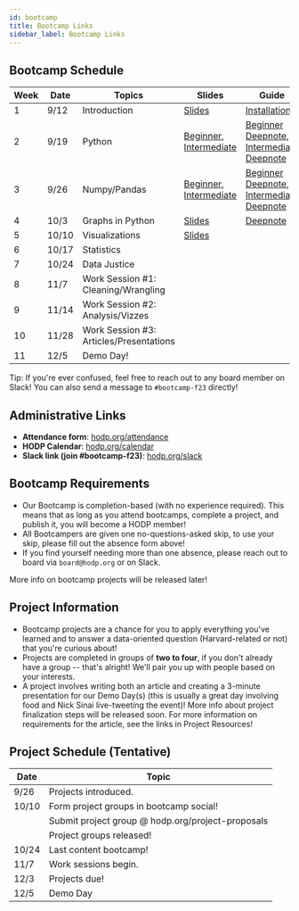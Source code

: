```yaml
---
id: bootcamp
title: Bootcamp Links
sidebar_label: Bootcamp Links
---
```


## Bootcamp Schedule 

| Week        | Date    | Topics                        | Slides         | Guide                                                      |
| ----------- | ------- | ----------------------------- | -------------- | ---------------------------------------------------------- |
| 1           | 9/12    | Introduction                  | [Slides](https://docs.google.com/presentation/d/1PR0BlLgpk496HTRkxE5U07qMxgRHpvXZyFz-j2EjlOQ/edit#slide=id.geca4259729_0_53) |  [Installation](https://docs.hodp.org/docs/installation)   |
| 2           | 9/19    | Python                        | [Beginner](https://docs.google.com/presentation/d/16LAnzouip10PY-dmTnsCD95bMM3c9814Jbi2XOrBlio/edit), [Intermediate](https://docs.google.com/presentation/d/1tDLKBk8ezpIknYRlC45fHmLQ5sebd2-T0wDsgSIjScQ/edit) | [Beginner Deepnote](https://deepnote.com/workspace/harvardopendata-750167f0-7fe9-4720-b70f-903312daee43/project/Python-Bootcamp-339bd0cf-d857-4e0f-9a8a-5c0834a44ad4/notebook/Python%20Bootcamp%20Beginners-48e964df107640af9066591ee998018b), [Intermediate Deepnote](https://deepnote.com/workspace/harvardopendata-750167f0-7fe9-4720-b70f-903312daee43/project/Python-Bootcamp-339bd0cf-d857-4e0f-9a8a-5c0834a44ad4/notebook/Python%20Bootcamp%20Intermediate-3b7fcff286ba43799d83a1f7fd884545) |
| 3           | 9/26     | Numpy/Pandas                  | [Beginner](https://docs.google.com/presentation/d/1PCvisVNLXSZLXd4IqPJrozEXN2Xiu-UWomnFdPr8ZpQ/edit), [Intermediate](https://docs.google.com/presentation/d/12cWm1NyXBSNjg4OkFzk1vNFS8fNOFqOQX0ZsIspxI9Q/edit)  | [Beginner Deepnote](https://deepnote.com/workspace/harvardopendata-750167f0-7fe9-4720-b70f-903312daee43/project/Numpy-and-Pandas-Bootcamp-Duplicate-7784430b-15a6-450a-bbbd-c77aa7bbf7e7/notebook/numpy_pandas-f54c333f467b4713a56ec47d4030a523), [Intermediate Deepnote](https://deepnote.com/workspace/harvardopendata-750167f0-7fe9-4720-b70f-903312daee43/project/Numpy-and-Pandas-Bootcamp-7784430b-15a6-450a-bbbd-c77aa7bbf7e7/notebook/SOLUTIONS%20-%20NumPy%20Pandas%20Intermediate-dbb302bd84f44777b745569184ecf598) |
| 4           | 10/3     | Graphs in Python              | [Slides](https://docs.google.com/presentation/u/1/d/1slNm2rw4vZp6RlbYMtRCT0gF_uo0TQcg4HmcI9FRsTQ/edit?usp=drive_link) | [Deepnote](https://deepnote.com/workspace/harvardopendata-750167f0-7fe9-4720-b70f-903312daee43/project/Graphs-in-Python-Bootcamp-cd78f215-7e16-4215-bdd0-1e42afda656f/notebook/notebook-9d1ceb3cb4a4428cae14b9f5d81a1618) |
| 5           | 10/10   | Visualizations                | [Slides](https://docs.google.com/presentation/d/1nmqt3kloKm3Of89ock1RtS2QqXpP8ri-ksi6cr-o-eM/edit?usp=drive_link) |  |
| 6           | 10/17   | Statistics                    |  |
| 7           | 10/24   | Data Justice                      |  |  |
| 8           | 11/7   | Work Session #1: Cleaning/Wrangling |  |  |
| 9           | 11/14  | Work Session #2: Analysis/Vizzes |  |  |
| 10          | 11/28   | Work Session #3: Articles/Presentations |  |  |
| 11          | 12/5    | Demo Day! |  |  |

<!---

| Week        | Date    | Topics                        | Slides         | Guide                                                      |
| ----------- | ------- | ----------------------------- | -------------- | ---------------------------------------------------------- |
| 1           | 9/9     | Introduction                  | [Bootcamp 1](https://docs.google.com/presentation/d/14qDlkedzyzqxdMjJonw1h4IYTBLagGoyPV93S2Ak-nY/edit?usp=sharing) |  [Installation](https://docs.hodp.org/docs/installation)   |
| 2           | 9/16    | Best Practices & Journalism   | [Bootcamp 2](https://docs.google.com/presentation/d/1eBF_dYUgltFFbkinKw8hEoVLJlxbqIsC-32UUyoOO80/edit?usp=sharing) | [Best Practices](https://docs.hodp.org/docs/good-practices), [Article Guide](https://docs.hodp.org/docs/article-guide) |
| 3           | 9/23    | Python                        | [Beginner](https://docs.google.com/presentation/d/14L22QOzyqRQsE9fjvBqtW9RLpEQoc2OyBpvNEJBrKwc/edit?usp=sharing), [Intermediate](https://docs.google.com/presentation/d/1PzBsynLuAk-poI_Rj25_U1Jo_9SDaCTBiJ85JD__FQE/edit?usp=sharing) | [Python](https://docs.hodp.org/docs/python), [Python Intermediate](https://docs.hodp.org/docs/python-intermediate) |
| 4           | 9/30    | Numpy/Pandas                  | [Beginner](https://docs.google.com/presentation/d/1RbPVVDEt6r0Io51NioNoOSfg0BWZ85c0wkJ4BwDVPkU/edit?usp=sharing), [Intermediate](https://docs.google.com/presentation/d/1BzDISDGKyw301qS6Kp23b9OD6_qFg9yEkGYixu6kC3k/edit?usp=sharing) | [Numpy + Pandas](https://docs.hodp.org/docs/numpy-pandas) |
| 5           | 10/7    | Graphs in Python              | [Slides](https://docs.google.com/presentation/d/1HlX2mPLxN2j2SsQgUIw-25g4AxqpQEHQPo8jI-nj8Ek/edit?usp=sharing) | [Plotly](https://docs.hodp.org/docs/plotly/) |
| 6           | 10/14   | R (Tidyverse)                    | [Slides](https://docs.google.com/presentation/d/1B-Yn5m_q_BkW7xjTQNmrz9SY1WBQmmnGnZkAF6lKCLw/edit?usp=sharing) | [R Notebook](https://tinyurl.com/hodp-r2021) |
| 7           | 10/21   | R (ggplot)                         | [Slides](https://docs.google.com/presentation/d/1U1EMLhfSJa2NGkCycU7sZkE7DGXgv7iPubpp0RLAcoo/edit?usp=sharing) | [R Notebook](https://tinyurl.com/hodp-ggplot-f21) |
| 8           | 10/28   | Stats                      | [Slides](https://docs.google.com/presentation/d/1Dcck9fft4HB6oK5vCb-eyRd2yjWF8_xC9CYUOr1uuyM/edit?usp=sharing) | [Deepnote](https://hodp.org/bootcamp-stats) |
| 9           | 11/4    | Scraping                  | [Slides](https://docs.google.com/presentation/d/1dxPM4bsMUQALEwnGhplrcLy2IbMF90VrjOv0QNlSwzw/edit?usp=sharing) | [Deepnote](https://tinyurl.com/bootcamp-f21-scraping) |
| 10          | 11/11   | Data Justice                | N/A            | N/A |

--->

Tip: If you're ever confused, feel free to reach out to any board member on Slack! You can also send a message to `#bootcamp-f23` directly!

## Administrative Links
- **Attendance form**: [hodp.org/attendance](http://hodp.org/attendance)
- **HODP Calendar**: [hodp.org/calendar](http://hodp.org/calendar)
- **Slack link (join #bootcamp-f23)**: [hodp.org/slack](http://hodp.org/joinslack)

## Bootcamp Requirements
- Our Bootcamp is completion-based (with no experience required). This means that as long as you attend bootcamps, complete a project, and publish it, you will become a HODP member!
- All Bootcampers are given one no-questions-asked skip, to use your skip, please fill out the absence form above!
- If you find yourself needing more than one absence, please reach out to board via `board@hodp.org` or on Slack.

More info on bootcamp projects will be released later!


## Project Information
- Bootcamp projects are a chance for you to apply everything you've learned and to answer a data-oriented question (Harvard-related or not) that you're curious about!
- Projects are completed in groups of **two to four**, if you don't already have a group -- that's alright! We'll pair you up with people based on your interests.
- A project involves writing both an article and creating a 3-minute presentation for our Demo Day(s) (this is usually a great day involving food and Nick Sinai live-tweeting the event)! More info about project finalization steps will be released soon.
For more information on requirements for the article, see the links in Project Resources!

## Project Schedule (Tentative)
| Date        | Topic |
| ----------- | -------|
| 9/26        | Projects introduced.|
| 10/10     | Form project groups in bootcamp social! |
|       | Submit project group @ hodp.org/project-proposals |
|       | Project groups released! |
| 10/24     | Last content bootcamp! |
| 11/7       | Work sessions begin. |
| 12/3        | Projects due!  |
| 12/5        | Demo Day  |

<!---

## Project Resources
- [Project Turn-in Checklist](https://docs.google.com/document/d/1cSd5UGQHeCy1KEvp4HE_HcadZcxAk-aUAtof1vZbK4M/edit?usp=sharing): lists everything you need to remember/turn in
- [HODP Article Template](https://docs.google.com/document/d/1oeDl3xG61z7aHbzZnq64nnDlHMyJiB1SgCrkaTpw4bs/edit?usp=sharing): we recommend using this template for your article to make sure it's formatted correctly
- [Guide to Writing HODP Articles](https://docs.hodp.org/docs/article-guide): writing advice, content from the Data Journalism bootcamp
- [Style Guide (formatting, tone, etc.)](https://docs.hodp.org/docs/style-guide)
- Graph templates and style guides for [R](https://github.com/HarvardOpenData/HODP-StyleGuide), [Python](https://deepnote.com/project/b78569dd-8fe2-4351-b551-2db935360f0c#%2Fnotebook.ipynb): your graphs must adhere to these styles
- Instructions on how to submit [Plotly interactive visualizations](https://docs.google.com/document/d/1vwdV0nyhwZdc8H8wLF4CEfnEDZrX3cfDaFgdDK5iKx0/edit?usp=sharing)
--->
